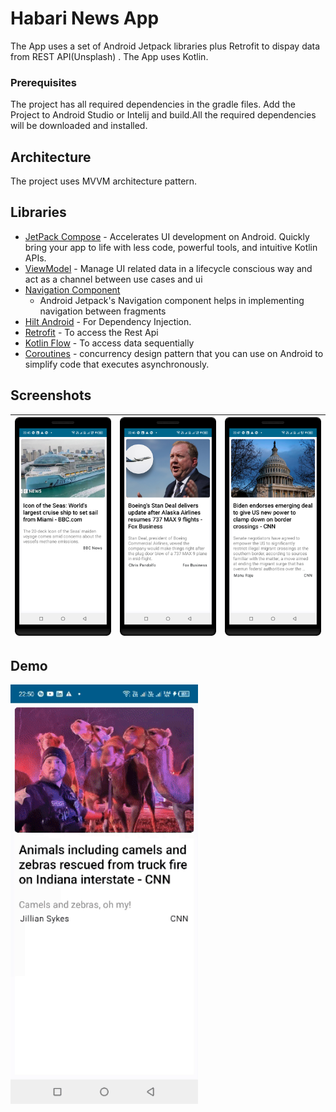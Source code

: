# Habari News App

The App uses a set of Android Jetpack libraries plus Retrofit to dispay data from REST API(Unsplash)
. The App uses Kotlin.

### Prerequisites

The project has all required dependencies in the gradle files. Add the Project to Android Studio or
Intelij and build.All the required dependencies will be downloaded and installed.

## Architecture

The project uses MVVM architecture pattern.

## Libraries
* [JetPack Compose](https://developer.android.com/jetpack/compose) -  Accelerates UI development
  on Android. Quickly bring your app to life with less code, powerful tools, and intuitive Kotlin APIs.
* [ViewModel](https://developer.android.com/topic/libraries/architecture/viewmodel/) - Manage UI
  related data in a lifecycle conscious way and act as a channel between use cases and ui
* [Navigation Component](https://developer.android.com/guide/navigation/navigation-getting-started)
  - Android Jetpack's Navigation component helps in implementing navigation between fragments
* [Hilt Android](https://developer.android.com/training/dependency-injection/hilt-android) - For Dependency Injection.
* [Retrofit](https://square.github.io/retrofit/) - To access the Rest Api
* [Kotlin Flow](https://developer.android.com/kotlin/flow) - To access data sequentially
* [Coroutines](https://developer.android.com/kotlin/coroutines) - concurrency design pattern that you
  can use on Android to simplify code that executes asynchronously.

## Screenshots
|<img src="screenshots/first.png" width=200/>|<img src="screenshots/second.png" width=200/>|<img src="screenshots/three.png" width=200/>|
|:----:|:----:|:----:|

## Demo

<img src="screenshots/demo.gif" width=300/>

